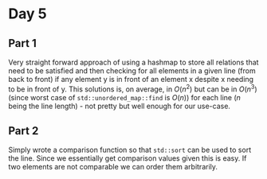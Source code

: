 # Day 5

## Part 1
Very straight forward approach of using a hashmap to store all relations that need to be satisfied and then checking for all elements in a given line (from back to front) if any element y is in front of an element x despite x needing to be in front of y. This solutions is, on average, in $O(n^2)$ but can be in $O(n^3)$ (since worst case of `std::unordered_map::find` is $O(n)$) for each line ($n$ being the line length) - not pretty but well enough for our use-case.

## Part 2
Simply wrote a comparison function so that `std::sort` can be used to sort the line. Since we essentially get comparison values given this is easy. If two elements are not comparable we can order them arbitrarily.